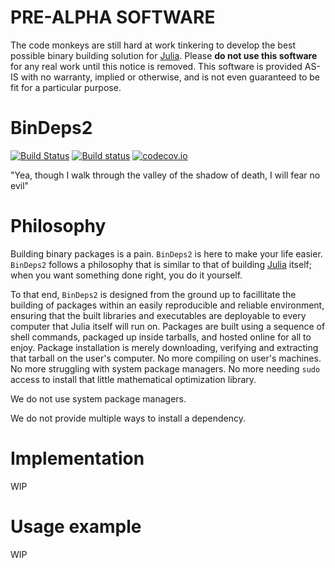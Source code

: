 # PRE-ALPHA SOFTWARE

The code monkeys are still hard at work tinkering to develop the best possible binary building solution for [Julia](https://julialang.org). Please **do not use this software** for any real work until this notice is removed.  This software is provided AS-IS with no warranty, implied or otherwise, and is not even guaranteed to be fit for a particular purpose.

# BinDeps2

[![Build Status](https://travis-ci.org/staticfloat/BinDeps2.jl.svg?branch=master)](https://travis-ci.org/staticfloat/BinDeps2.jl)  [![Build status](https://ci.appveyor.com/api/projects/status/feqn75vl4k5ia6nj?svg=true)](https://ci.appveyor.com/project/staticfloat/bindeps2-jl)  [![codecov.io](http://codecov.io/github/staticfloat/BinDeps2.jl/coverage.svg?branch=master)](http://codecov.io/github/staticfloat/BinDeps2.jl?branch=master)

"Yea, though I walk through the valley of the shadow of death, I will fear no evil"

# Philosophy

Building binary packages is a pain.  `BinDeps2` is here to make your life easier.  `BinDeps2` follows a philosophy that is similar to that of building [Julia](https://julialang.org) itself; when you want something done right, you do it yourself.

To that end, `BinDeps2` is designed from the ground up to facillitate the building of packages within an easily reproducible and reliable environment, ensuring that the built libraries and executables are deployable to every computer that Julia itself will run on.  Packages are built using a sequence of shell commands, packaged up inside tarballs, and hosted online for all to enjoy.  Package installation is merely downloading, verifying and extracting that tarball on the user's computer.  No more compiling on user's machines.  No more struggling with system package managers.  No more needing `sudo` access to install that little mathematical optimization library.

We do not use system package managers.

We do not provide multiple ways to install a dependency.

# Implementation

WIP

# Usage example

WIP
